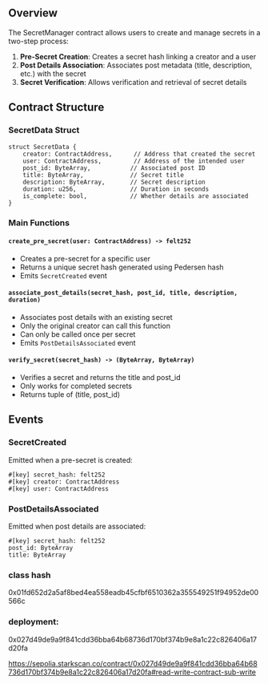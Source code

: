 ## Overview

The SecretManager contract allows users to create and manage secrets in a two-step process:

1. **Pre-Secret Creation**: Creates a secret hash linking a creator and a user
2. **Post Details Association**: Associates post metadata (title, description, etc.) with the secret
3. **Secret Verification**: Allows verification and retrieval of secret details

## Contract Structure

### SecretData Struct

```cairo
struct SecretData {
    creator: ContractAddress,      // Address that created the secret
    user: ContractAddress,         // Address of the intended user
    post_id: ByteArray,           // Associated post ID
    title: ByteArray,             // Secret title
    description: ByteArray,       // Secret description
    duration: u256,               // Duration in seconds
    is_complete: bool,            // Whether details are associated
}
```

### Main Functions

#### `create_pre_secret(user: ContractAddress) -> felt252`

- Creates a pre-secret for a specific user
- Returns a unique secret hash generated using Pedersen hash
- Emits `SecretCreated` event

#### `associate_post_details(secret_hash, post_id, title, description, duration)`

- Associates post details with an existing secret
- Only the original creator can call this function
- Can only be called once per secret
- Emits `PostDetailsAssociated` event

#### `verify_secret(secret_hash) -> (ByteArray, ByteArray)`

- Verifies a secret and returns the title and post_id
- Only works for completed secrets
- Returns tuple of (title, post_id)

## Events

### SecretCreated

Emitted when a pre-secret is created:

```cairo
#[key] secret_hash: felt252
#[key] creator: ContractAddress
#[key] user: ContractAddress
```

### PostDetailsAssociated

Emitted when post details are associated:

```cairo
#[key] secret_hash: felt252
post_id: ByteArray
title: ByteArray
```

### class hash

0x01fd652d2a5af8bed4ea558eadb45cfbf6510362a355549251f94952de00566c

### deployment:

0x027d49de9a9f841cdd36bba64b68736d170bf374b9e8a1c22c826406a17d20fa

https://sepolia.starkscan.co/contract/0x027d49de9a9f841cdd36bba64b68736d170bf374b9e8a1c22c826406a17d20fa#read-write-contract-sub-write
